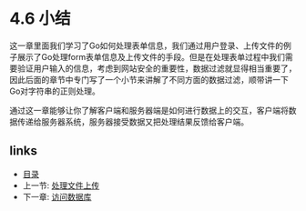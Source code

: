 # 4.6 小结
这一章里面我们学习了Go如何处理表单信息，我们通过用户登录、上传文件的例子展示了Go处理form表单信息及上传文件的手段。但是在处理表单过程中我们需要验证用户输入的信息，考虑到网站安全的重要性，数据过滤就显得相当重要了，因此后面的章节中专门写了一个小节来讲解了不同方面的数据过滤，顺带讲一下Go对字符串的正则处理。

通过这一章能够让你了解客户端和服务器端是如何进行数据上的交互，客户端将数据传递给服务器系统，服务器接受数据又把处理结果反馈给客户端。

## links
   * [目录](<preface.md>)
   * 上一节: [处理文件上传](<04.5.md>)
   * 下一章: [访问数据库](<05.0.md>)
